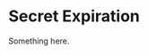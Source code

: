 [title]: # (Secret Expiration)
[tags]: # (XXX)
[priority]: # (6300)
# Secret Expiration
Something here.

